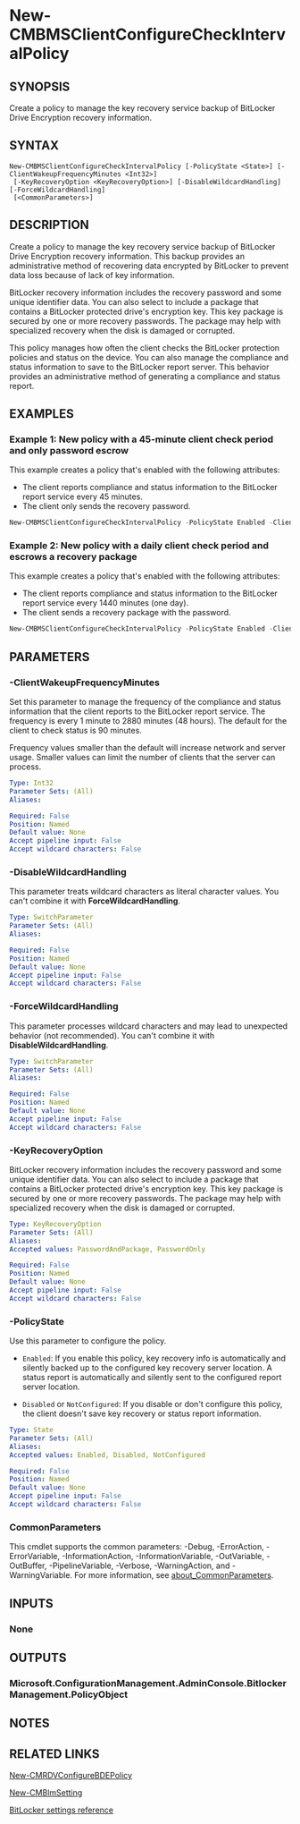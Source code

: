﻿---
external help file: AdminUI.PS.dll-Help.xml
Module Name: ConfigurationManager
ms.date: 08/13/2020
online version:
schema: 2.0.0
---

# New-CMBMSClientConfigureCheckIntervalPolicy

## SYNOPSIS

Create a policy to manage the key recovery service backup of BitLocker Drive Encryption recovery information.

## SYNTAX

```
New-CMBMSClientConfigureCheckIntervalPolicy [-PolicyState <State>] [-ClientWakeupFrequencyMinutes <Int32>]
 [-KeyRecoveryOption <KeyRecoveryOption>] [-DisableWildcardHandling] [-ForceWildcardHandling]
 [<CommonParameters>]
```

## DESCRIPTION

Create a policy to manage the key recovery service backup of BitLocker Drive Encryption recovery information. This backup provides an administrative method of recovering data encrypted by BitLocker to prevent data loss because of lack of key information.

BitLocker recovery information includes the recovery password and some unique identifier data. You can also select to include a package that contains a BitLocker protected drive's encryption key. This key package is secured by one or more recovery passwords. The package may help with specialized recovery when the disk is damaged or corrupted.

This policy manages how often the client checks the BitLocker protection policies and status on the device. You can also manage the compliance and status information to save to the BitLocker report server. This behavior provides an administrative method of generating a compliance and status report.

## EXAMPLES

### Example 1: New policy with a 45-minute client check period and only password escrow

This example creates a policy that's enabled with the following attributes:

- The client reports compliance and status information to the BitLocker report service every 45 minutes.
- The client only sends the recovery password.

```powershell
New-CMBMSClientConfigureCheckIntervalPolicy -PolicyState Enabled -ClientWakeupFrequencyMinutes 45 -KeyRecoveryOption PasswordOnly
```

### Example 2: New policy with a daily client check period and escrows a recovery package

This example creates a policy that's enabled with the following attributes:

- The client reports compliance and status information to the BitLocker report service every 1440 minutes (one day).
- The client sends a recovery package with the password.

```powershell
New-CMBMSClientConfigureCheckIntervalPolicy -PolicyState Enabled -ClientWakeupFrequencyMinutes 1440 -KeyRecoveryOption PasswordAndPackage
```

## PARAMETERS

### -ClientWakeupFrequencyMinutes

Set this parameter to manage the frequency of the compliance and status information that the client reports to the BitLocker report service. The frequency is every 1 minute to 2880 minutes (48 hours). The default for the client to check status is 90 minutes.

Frequency values smaller than the default will increase network and server usage. Smaller values can limit the number of clients that the server can process.

```yaml
Type: Int32
Parameter Sets: (All)
Aliases:

Required: False
Position: Named
Default value: None
Accept pipeline input: False
Accept wildcard characters: False
```

### -DisableWildcardHandling

This parameter treats wildcard characters as literal character values. You can't combine it with **ForceWildcardHandling**.

```yaml
Type: SwitchParameter
Parameter Sets: (All)
Aliases:

Required: False
Position: Named
Default value: None
Accept pipeline input: False
Accept wildcard characters: False
```

### -ForceWildcardHandling

This parameter processes wildcard characters and may lead to unexpected behavior (not recommended). You can't combine it with **DisableWildcardHandling**.

```yaml
Type: SwitchParameter
Parameter Sets: (All)
Aliases:

Required: False
Position: Named
Default value: None
Accept pipeline input: False
Accept wildcard characters: False
```

### -KeyRecoveryOption

BitLocker recovery information includes the recovery password and some unique identifier data. You can also select to include a package that contains a BitLocker protected drive's encryption key. This key package is secured by one or more recovery passwords. The package may help with specialized recovery when the disk is damaged or corrupted.

```yaml
Type: KeyRecoveryOption
Parameter Sets: (All)
Aliases:
Accepted values: PasswordAndPackage, PasswordOnly

Required: False
Position: Named
Default value: None
Accept pipeline input: False
Accept wildcard characters: False
```

### -PolicyState

Use this parameter to configure the policy.

- `Enabled`: If you enable this policy, key recovery info is automatically and silently backed up to the configured key recovery server location. A status report is automatically and silently sent to the configured report server location.

- `Disabled` or `NotConfigured`: If you disable or don't configure this policy, the client doesn't save key recovery or status report information.

```yaml
Type: State
Parameter Sets: (All)
Aliases:
Accepted values: Enabled, Disabled, NotConfigured

Required: False
Position: Named
Default value: None
Accept pipeline input: False
Accept wildcard characters: False
```

### CommonParameters
This cmdlet supports the common parameters: -Debug, -ErrorAction, -ErrorVariable, -InformationAction, -InformationVariable, -OutVariable, -OutBuffer, -PipelineVariable, -Verbose, -WarningAction, and -WarningVariable. For more information, see [about_CommonParameters](http://go.microsoft.com/fwlink/?LinkID=113216).

## INPUTS

### None

## OUTPUTS

### Microsoft.ConfigurationManagement.AdminConsole.BitlockerManagement.PolicyObject

## NOTES

## RELATED LINKS

[New-CMRDVConfigureBDEPolicy](New-CMRDVConfigureBDEPolicy.md)

[New-CMBlmSetting](New-CMBlmSetting.md)

[BitLocker settings reference](/mem/configmgr/protect/tech-ref/bitlocker/settings#bitlocker-management-services)
